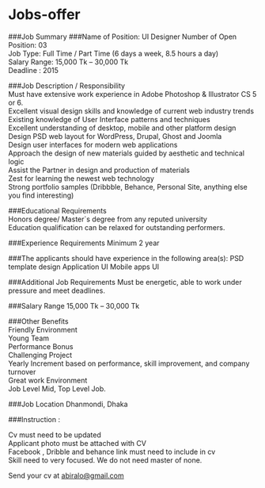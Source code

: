 # Jobs-offer
###Job Summary
###Name of Position: UI Designer 
Number of Open Position: 03   
Job Type: Full Time / Part Time (6 days a week, 8.5 hours a day)   
Salary Range: 15,000 Tk – 30,000 Tk   
Deadline : 2015   

###Job Description / Responsibility   
Must have extensive work experience in Adobe Photoshop & Illustrator CS 5 or 6.   
Excellent visual design skills and knowledge of current web industry trends   
Existing knowledge of User Interface patterns and techniques   
Excellent understanding of desktop, mobile and other platform design   
Design PSD web layout for WordPress, Drupal, Ghost and Joomla   
Design user interfaces for modern web applications   
Approach the design of new materials guided by aesthetic and technical logic   
Assist the Partner in design and production of materials   
Zest for learning the newest web technology   
Strong portfolio samples (Dribbble, Behance, Personal Site, anything else you find interesting)   

###Educational Requirements   
Honors degree/ Master`s degree from any reputed university   
Education qualification can be relaxed for outstanding performers.

###Experience Requirements
Minimum 2 year 

###The applicants should have experience in the following area(s):
PSD template design 
Application UI
Mobile apps UI

###Additional Job Requirements 
Must be energetic, able to work under pressure and meet deadlines.   


###Salary Range
15,000 Tk – 30,000 Tk   

###Other Benefits  
Friendly Environment   
Young Team   
Performance Bonus    
Challenging Project   
Yearly Increment based on performance, skill improvement, and company turnover        
Great work Environment    
Job Level
Mid, Top Level Job.   

###Job Location 
Dhanmondi, Dhaka

###Instruction :

Cv must need to be updated   
Applicant photo must be attached with CV   
Facebook , Dribble and behance link must need to include in cv   
Skill need to very focused. We do not need master of none.   

Send your cv at abiralo@gmail.com

